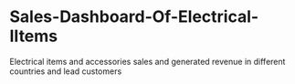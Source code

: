 # Sales-Dashboard-Of-Electrical-IItems
Electrical items and accessories sales and generated revenue in different countries and lead customers
